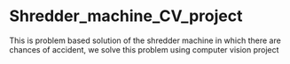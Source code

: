 # Shredder_machine_CV_project
This is problem based solution of the shredder machine in which there are chances of accident, we solve this problem using computer vision project
